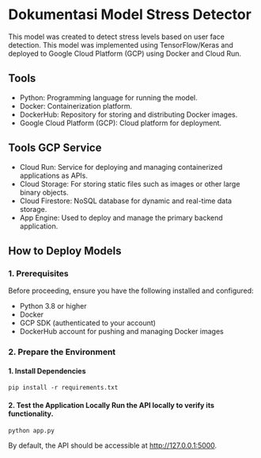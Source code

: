 # Dokumentasi Model Stress Detector

This model was created to detect stress levels based on user face detection. This model was implemented using TensorFlow/Keras and deployed to Google Cloud Platform (GCP) using Docker and Cloud Run.

## Tools

- Python: Programming language for running the model.
- Docker: Containerization platform.
- DockerHub: Repository for storing and distributing Docker images.
-  Google Cloud Platform (GCP): Cloud platform for deployment.
## Tools GCP Service
- Cloud Run: Service for deploying and managing containerized applications as APIs.
- Cloud Storage: For storing static files such as images or other large binary objects.
- Cloud Firestore: NoSQL database for dynamic and real-time data storage.
- App Engine: Used to deploy and manage the primary backend application.

## How to Deploy Models
### 1. Prerequisites
Before proceeding, ensure you have the following installed and configured:
- Python 3.8 or higher
- Docker
- GCP SDK (authenticated to your account)
- DockerHub account for pushing and managing Docker images

### 2. Prepare the Environment

  #### 1. Install Dependencies
  ```
pip install -r requirements.txt
```
 #### 2. Test the Application Locally Run the API locally to verify its functionality.
 ```
python app.py
```
By default, the API should be accessible at http://127.0.0.1:5000.
